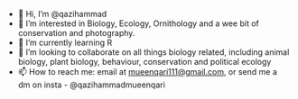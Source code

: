 - 👋 Hi, I’m @qazihammad
- 👀 I’m interested in Biology, Ecology, Ornithology and a wee bit of conservation and photography. 
- 🌱 I’m currently learning R
- 💞️ I’m looking to collaborate on all things biology related, including animal biology, plant biology, behaviour, conservation and political ecology
- 📫 How to reach me: email at mueenqari111@gmail.com, or send me a dm on insta - @qazihammadmueenqari

<!---
qazihammad/qazihammad is a ✨ special ✨ repository because its `README.md` (this file) appears on your GitHub profile.
You can click the Preview link to take a look at your changes.
--->
